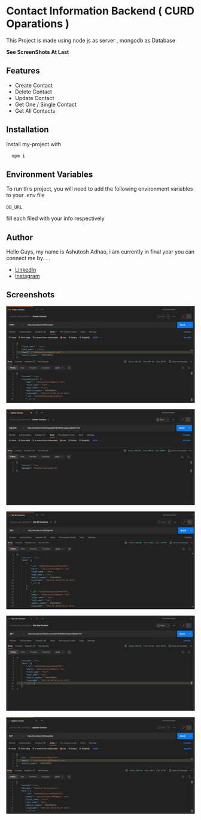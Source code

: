 # Contact Information Backend ( CURD Oparations )

This Project is made using node js as server , mongodb as Database

**See ScreenShots At Last**

## Features

- Create Contact
- Delete Contact
- Update Contact
- Get One / Single Contact
- Get All Contacts

## Installation

Install my-project with

```bash
  npm i
```

## Environment Variables

To run this project, you will need to add the following environment variables to your .env file

`DB_URL`

fill each filed with your info respectively

## Author

Hello Guys, my name is Ashutosh Adhao, i am currently in final year you can connect me by. . .

- [LinkedIn](https://www.linkedin.com/in/ashutoshadhao/)
- [Instagram](https://www.instagram.com/ashutoshadhao/)

## Screenshots

![App Screenshot](./ScreenShots/Create.JPG)

![App Screenshot](./ScreenShots/Delete.JPG)

![App Screenshot](./ScreenShots/Get_All_Contacts.JPG)

![App Screenshot](./ScreenShots/Get_One_Contact.JPG)

![App Screenshot](./ScreenShots/Update.JPG)
